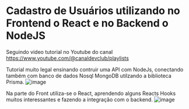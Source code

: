 # Cadastro de Usuários utilizando no Frontend o React e no Backend o NodeJS
 Seguindo video tutorial no Youtube do canal https://www.youtube.com/@canaldevclub/playlists

 Tutorial muito legal ensinando contruir uma API com NodeJs, conectando também com banco de dados Nosql MongoDB utilzando
 a biblioteca Prisma.
 ![image](https://github.com/AiltonJunior1989/cadastroDeUsuariosExpressNodeReact/assets/56512056/1a981a72-c173-4714-a694-d0ecdf07eda2)

 Na parte do Front utiliza-se o React, aprendendo alguns Reacts Hooks muitos interessantes e fazendo a integração com o backend.
 ![image](https://github.com/AiltonJunior1989/cadastroDeUsuariosExpressNodeReact/assets/56512056/2861e7b7-fc82-4d57-8227-e66f464a2bd5)

